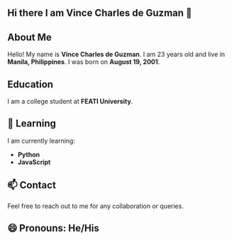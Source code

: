 ## Hi there I am Vince Charles de Guzman 👋

## About Me
Hello! My name is **Vince Charles de Guzman**. I am 23 years old and live
in **Manila, Philippines**. I was born on **August 19, 2001**.

## Education
I am a college student at **FEATI University**.

## 💬  Learning

I am currently learning:
- **Python**
- **JavaScript**

##  📫 Contact
Feel free to reach out to me for any collaboration or queries.

## 😄 Pronouns: He/His


